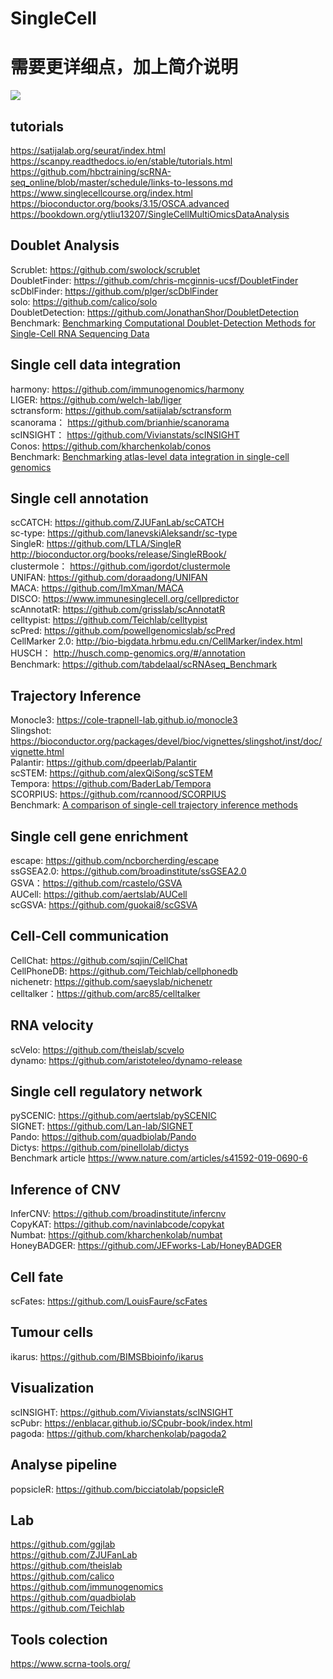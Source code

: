 # SingleCell
# 需要更详细点，加上简介说明
![](https://camo.githubusercontent.com/27d70bea7d28e1346bed05f5e2fc26ef79101832ef77de0aeca37d703d301be0/68747470733a2f2f646174612e77686963646e2e636f6d2f696d616765732f3139313132303537392f6f726967696e616c2e676966)
## tutorials
https://satijalab.org/seurat/index.html<br>
https://scanpy.readthedocs.io/en/stable/tutorials.html<br>
https://github.com/hbctraining/scRNA-seq_online/blob/master/schedule/links-to-lessons.md<br>
https://www.singlecellcourse.org/index.html<br>
https://bioconductor.org/books/3.15/OSCA.advanced<br>
https://bookdown.org/ytliu13207/SingleCellMultiOmicsDataAnalysis<br>

## Doublet Analysis
Scrublet: https://github.com/swolock/scrublet<br>
DoubletFinder: https://github.com/chris-mcginnis-ucsf/DoubletFinder<br>
scDblFinder: https://github.com/plger/scDblFinder<br>
solo: https://github.com/calico/solo<br>
DoubletDetection: https://github.com/JonathanShor/DoubletDetection<br>
Benchmark: [Benchmarking Computational Doublet-Detection Methods for Single-Cell RNA Sequencing Data](https://www.cell.com/cell-systems/fulltext/S2405-4712(20)30459-2?_returnURL=https%3A%2F%2Flinkinghub.elsevier.com%2Fretrieve%2Fpii%2FS2405471220304592%3Fshowall%3Dtrue)

##  Single cell data integration
harmony: https://github.com/immunogenomics/harmony<br>
LIGER: https://github.com/welch-lab/liger<br>
sctransform: https://github.com/satijalab/sctransform<br>
scanorama： https://github.com/brianhie/scanorama<br>
scINSIGHT： https://github.com/Vivianstats/scINSIGHT<br>
Conos: https://github.com/kharchenkolab/conos<br>
Benchmark: [Benchmarking atlas-level data integration in single-cell genomics](https://www.nature.com/articles/s41592-021-01336-8)

## Single cell annotation
scCATCH: https://github.com/ZJUFanLab/scCATCH<br>
sc-type: https://github.com/IanevskiAleksandr/sc-type<br>
SingleR: https://github.com/LTLA/SingleR http://bioconductor.org/books/release/SingleRBook/<br>
clustermole： https://github.com/igordot/clustermole<br>
UNIFAN: https://github.com/doraadong/UNIFAN<br>
MACA: https://github.com/ImXman/MACA<br>
DISCO: https://www.immunesinglecell.org/cellpredictor<br>
scAnnotatR: https://github.com/grisslab/scAnnotatR<br>
celltypist: https://github.com/Teichlab/celltypist<br>
scPred: https://github.com/powellgenomicslab/scPred<br>
CellMarker 2.0: http://bio-bigdata.hrbmu.edu.cn/CellMarker/index.html<br>
HUSCH： http://husch.comp-genomics.org/#/annotation<br>
Benchmark: https://github.com/tabdelaal/scRNAseq_Benchmark<br>

## Trajectory Inference
Monocle3: https://cole-trapnell-lab.github.io/monocle3<br>
Slingshot: https://bioconductor.org/packages/devel/bioc/vignettes/slingshot/inst/doc/vignette.html<br>
Palantir: https://github.com/dpeerlab/Palantir<br>
scSTEM: https://github.com/alexQiSong/scSTEM<br>
Tempora: https://github.com/BaderLab/Tempora<br>
SCORPIUS: https://github.com/rcannood/SCORPIUS<br>
Benchmark: [A comparison of single-cell trajectory inference methods](https://www.nature.com/articles/s41587-019-0071-9)<br>


## Single cell gene enrichment
escape: https://github.com/ncborcherding/escape<br>
ssGSEA2.0: https://github.com/broadinstitute/ssGSEA2.0<br>
GSVA：https://github.com/rcastelo/GSVA<br>
AUCell: https://github.com/aertslab/AUCell<br>
scGSVA: https://github.com/guokai8/scGSVA<br>
## Cell-Cell communication
CellChat: https://github.com/sqjin/CellChat<br>
CellPhoneDB: https://github.com/Teichlab/cellphonedb<br>
nichenetr: https://github.com/saeyslab/nichenetr<br>
celltalker：https://github.com/arc85/celltalker<br>
## RNA velocity
scVelo: https://github.com/theislab/scvelo<br>
dynamo: https://github.com/aristoteleo/dynamo-release<br>
## Single cell regulatory network
pySCENIC: https://github.com/aertslab/pySCENIC<br>
SIGNET: https://github.com/Lan-lab/SIGNET<br>
Pando: https://github.com/quadbiolab/Pando<br>
Dictys: https://github.com/pinellolab/dictys<br>
Benchmark article https://www.nature.com/articles/s41592-019-0690-6<br>
## Inference of CNV
InferCNV: https://github.com/broadinstitute/infercnv<br>
CopyKAT: https://github.com/navinlabcode/copykat<br>
Numbat: https://github.com/kharchenkolab/numbat<br>
HoneyBADGER: https://github.com/JEFworks-Lab/HoneyBADGER<br>
## Cell fate
scFates: https://github.com/LouisFaure/scFates<br>

## Tumour cells
ikarus: https://github.com/BIMSBbioinfo/ikarus<br>

## Visualization
scINSIGHT: https://github.com/Vivianstats/scINSIGHT<br>
scPubr: https://enblacar.github.io/SCpubr-book/index.html<br>
pagoda: https://github.com/kharchenkolab/pagoda2<br>

## Analyse pipeline
popsicleR: https://github.com/bicciatolab/popsicleR<br>
## Lab
https://github.com/ggjlab<br>
https://github.com/ZJUFanLab<br>
https://github.com/theislab<br>
https://github.com/calico<br>
https://github.com/immunogenomics<br>
https://github.com/quadbiolab<br>
https://github.com/Teichlab<br>
## Tools colection
https://www.scrna-tools.org/<br>
